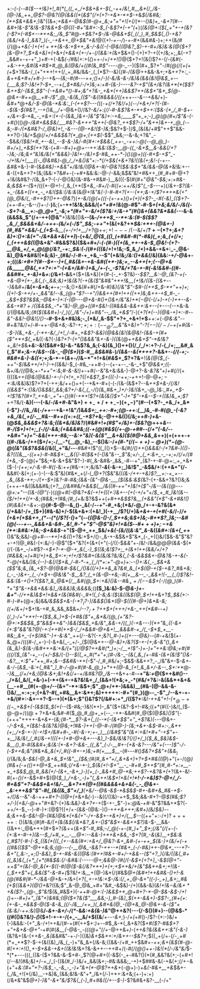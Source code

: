 +:-*(_-(_--#(*_$--+!&)+!_#(*(_((_+_/+$&+&+-$(_-++/&!_#__&*(/_/&-(@-)&_++_@$?-@&?(@(&&((*_(_&$"(/+(+?-+&*-*+$_-+&_$(/&#&;(*+$&+&&+;_)&"((&*+;+&_&_+-@&$(#-@+_&;+"+"+!(+(/(*--()&)+_-&+?(#--&#+!&-$"&!&-$?&&+$-@((_(-#+"&#+:-$_(-&$?+(-_+"(*+)(___(&(@+:($(_+"+-+(&?(-$?+(-#_$+--*++&;_/&_$"_#_@-_+$&?+$-/&*-@&&+$(_(/_)_#_$&$(_()-+&?(&&/+&-)_&&?_)(-_-+&++_@+$&"+*&!_@((+!_-+--/_)-+-#+(&*&#&*-)+;++(&_(_#(/(@+*+&_(-)+_($+!+*+$_(&-&:+$++_&-/-&((-(-@&((@&?_$_)-+-#+/&)&:&$(@($_$+?(&-@+?_$_+&+&)+(+*&+_(+&&+(+-/+-(/(&&:+(_&+$&+()-(+)+?-+((+/&;+;_&(-+?_&&#+-+-+"_)+#-+(-&$_(-/_#&(+:+(_(_)+*+*-/+/_++!()_@($+?+!(&()$?+-(/-(_&_#(-+*&:-++;&#(&+#_$+#_@_&(@&/+((#(&_#$"_----@-_-*-)($(#+_$?+"-/_#(@(/(+(+(+_$+?&&-/_(+"+*+!++(/_+_#&/&&-_(_(*$?--&)(_(#-/(&_@++&&-&+;+&+*+?+:_-&*+_+&+#+/+#-)-_-+&*-*-*(_&;-#(#---++;()+/-)(-&/&-&_-/&)&(&_&(&!_@&$_+--(___&;$?-)&!+?-$+_--+(_$+#&/-/+)&;+:+#-(&-_)--_--_&?-+$"(&+/&?(&+*(*($$?&++$___/-(&$_$$"-(-+&#+*()-#+;&"+?&-_+&*(++)&&$?_++(&$+"&*_$(@-@_&+_-#++_@__+#-/$"_@_-&(&_(($"_-&((#&&_&(/((+*++--_-&*-*-+&_&/+)_-&#+*_@_+&/-$-@(&-*&:&:_(-(++$?---(_((*-+(/+?&!_/+)(--/+&+/+?(-(#_--$(&-$(#&?_--+()&__/+*-@&+()_/_/&?-*&/+:(/_/-#-&$?&*-*+$+_+:($&-(*_/_#-$+-+/&+-$-*&_-_+&+:(+-(-(&&_)&+-)&"$"&)+:-+&;____$"+_+;-)_@(@(#+/$"&*_-(-+#()_(()_@-/&#+&&$&/___#&?-&+++"&++(-@&?_++$$?-/+"&++)&+-+_@_(--&;-#-/(*&#&?-/_@&)+!_-&---(@-+&!($-)&;_$&?+$-)_)_$_(&(&/+#$"++$"&&-*+?()-)&/+$_@(/+/+&&$&?(*_@+;(++$(_-$$"_&&;--&-&;+?&"_--$&*&/($&!+#_+--&)_--$-&-)&/-#(#+:+$&&(_++-_-++:-@(--@_@_)-#+/+)_+&$(++?&*-$($+#-*-#+)_+_@+--++:&_&:(&_$-__@-((_-&+$__&-&&(/+?_-_)&;-/&;_&+"&)&/&(+"&&&)-)&!_+-/&)+$-#&_++-*-)()(@+)((-#+$-+$"_--/+!&/+!___((-_@&#&)-@_/_/+&()&"+:-*(/+$&(+&+?&!((&(+;&!-(-+--&#&*+&-)-#-(&*&#&)-_+&&"+/&!&/(@&+-#_/-@&?($&:&$+"&/&&-@(&+*&!&:+--_&_-((+&++?+(&;(&&:+?&#+-(-+#+&&:&:-@-/-&&;&$&"&!+#&++_(#_#+#-@+?+!&(&#&?-/(&_&+?-(-/-@()&)(&-#&-+#&#-)__&(((-$(#(#+"_@&"-$&;+:+#&-&;&$&+-(_$+/(((*-@+!-/_&_(+*($+*&___-#+/(_-#($($+:_++/&)$"(_-$---*+)(/_&+-$?(&-+_-(&&+((+*_-_+&!($&:(/&:&_(&_@+!&"&(-)-#-#+?(+--(*+;&-+/$?+*+*&(+"(@_@&/(_-#++$?()++-@&?_)(_+-&/(@(_+_(*((-*(+-++)()+(+)(+$?-_-#(-&)_(($+?-(++-#+;_-&--/_)+_-/-__)__&;(+__-++!&!&;&&&/(_+*+#+!&_(@-#$"-#-$_+(+&;&/&/-/&((--$+?-&__+:-@_@+*_-&;+*(#+"+-&/+($?&:+/&-+"(#()&+(&&?&*&&(---_&-&(&&$&_$"(/+-++(@&"__+)&!&(()&__--(&_-/+++$_--*+:&:(#-$($$?_&_/_$&&&+&/-+++-(_&_/+(-/$"_$&;-++"_+(&(+&?+*_$&:+*+-(@&+-)(#_#&"+&&/-(_(+$_-__&*__(+-*_/+!+__/+?_@+$+;+!---/($--&/+/__$?+-(*$?+;_&+?&)+:()+:&(+"-/&*&&+&(++)_)-(+*&/_@($_(()_(+#&#-#(*-#&)(_+;&_(+(/+;(_(+++&$(*(@&+&"-#&&$?&)($&*+#+/-(-_(#-)((+_(&_++-+&-$_@&!-(+?-__@&_+/_+_@(@(/&?_-+:_$&:(*-/(#_+(((*&*_/+!+!&;-$_&_/+)+&&-+&+:_-_@&-&)_@&*&#&!(*&;&)-_(#&/-/-#-+_+&_--$"(+&!&;_/&:()+&&*(*_/&)(&&:-+_/-@&_+-+;(((*&:+#+?(#-_-$+--)+(_#&(&+-+&-&#((+*-)&;+_--&++(+;(--@+&(&_____@&(_++?+:+"-(+&+/&#-)+&_/+-(-_-$?&/+?&-_+-#(*-*&!&&_#-_(_(#-&&#_#+_+-&)+*&_+:(/_&+!-&__&+($+(&+&)(*(#-(-_+-$?&)--_$$?__&:-@_(&?-+(-+&-@+(+-_&(_(-_&&;&)+!&(&?(-+(&($"&#&"+*+!&__(+!&/((&-((&+---)&_&#+/__&(+-_&+_&;+-__+;--&;()+&(#+#(/+&-#_)&)(/&"$"-$___#-((++$_$-*+"++_)+;(__(+!__-$-++/+-_&&"&!--&_(@+"$?--+"_/___)__&&++(#+!++((+_+)&;&++-+$_#-_-_&$+$$?&$&;-@&*-)+:(-(@---@+&-#()_+()_&+/&"&)+*($-$_@(-(/+)-+___(-)++--&-&&-_+#$?+/($(&&$&_-*+"&)-@_@+((#+$&!-((#&&&*-&&++:&+--(+---*(*-*_-+&-&(/(@&&_/&;(#($(&&#+)-/_)(/_/&"-/+)+#&"--_/&_+&$"_/-)(_+?(*(--)(@&-+)+:-#--&"-&&!-@&!(/()-___-#-$+&+#&)&;-_(*&/_&-$$"+?+_+&+!+$__+*+:+*(-_@&:&"_--#+_&?&/_/+/-#-++_-@&+&;-_&?-$+;+;+:($_$--_@$?__&"_&+*&)+"-_$?(--)(/-/-$+(+#(&--_$-)(&_+&-_(-*+-&/_/+!_/-#+_+&$?-&&)(@&&_(&!(&_@&!-(&&-+(#+($"+*+$(_+*&((-&?(*-)&?+?_-(_+"()&&&"&+-&-)((&*(@+_+&&+$"-*&!&?+_&!+$_&__+_&:-_&!($&#+$_)_-&_-*_&$?&_&;(-&)(&_)()++()(/_/_/+:+?-/-(_/+;__&#_&(_$"_#+;&-+/&$--(&-_-@($+)_(_$-#__&$&#&_-)_/(&&--&(*+++?_-&&+-_-(/(-+;-#&#+&-)-&((+;+;_&-*-+(_&_+_-/_/&$-*$"+!+&(#_&_$+_$?+?&__$+!($_&(@($_(-++"-$_/&_&++/+!-)-+((&_&/-$_(-#&_-++#-)--(+-+--_-&-_+$"_@&&+;(_(-&_+/&/((_@&;___+-*_++"+:&;_#-&_-&!_)_+-+_#(-_-&"&+&:&&-)-@+?-&-_&?&"+)+#(/_/(+((((&++*(@&(_@_&&)-+-/-(+!+_+?((+&$?_$+(((-)-*+_+;-+_++!-@-@_$+;-$+:&/&_&)&)$?+?+(-++;&/++()++(--*&+-#+(-(-/(&-(&$+?--&_++___$+&-/(/&!((&&$"+:()&/()&$&!_&&;&?+/-&(_(_-/()(&_#&+_)+/-)&!(&+_-@_)&:_#+_+$-*+!$?&?(#+?_++&-_+"+-()(#(-+*+!$?+(&(&*()_$+"-)+"$"-*&--$-+((&)&_+;$?+_+?&/(-__&)(---(-&/-/_&+#-_&"&$+)++_-+/++_--)(+_+-)$"(#--(+$?-_+&_/+_&*(-$"_)-/_/&*_/&*(_-/++_--+&-+!&"_/_)&*&$+;_++:-#+;(@-++:(__)&_-#-#(@_-(-&?+&_/&(_+(/-__#&--#++((+:+((_-*$?+*&;-@++&(()(/&;+*+#-)+*&-(@_$&_&&&$+?&:&;($($&*&/&)&?_/(#&#+!_+(#$"+/&)+-($&?_@+++*&--#-/($+)+!+;_(-/(/-&&;(+&&&#&;((-+(@(#&$(/+_-@-+_#_#--(/+"(-&/_--+&#+"+)+"-&&(_+++-#&;_--_&:+"&)(-&($"__&+&)($(#_@+&&_&*+$+)(+(++$+_-_+((#-/&&-/++($+/+;-/__-*(__@_-&)_--$()&:-/_+(#-*(/($-++)-@+)(*-$(@-@_(_(&"(&$?&$&(_/&((_+"&/--__-#&#+!$"((_(()+$--&*(#(/()++()&&&!-/+?&#-)_(()_-&?(((&__-((++)-#-#&$+:__&((/-#($&+(-()&"&_-_-_$"&;+/-_(_+:&+_-_-+;+/(/+/(#(+&_-$-*(@(_+"_$&;+&-&+$&"$?-)-#(_&-&#&-_&&_-#--+"_(&?-+-#-@+:_+_+&*($-(-_(++;+/-&-#-#((-_&:_++(_#&-+:+;&/&?__-_&_(-&-+;_)&!$"_-&$&/+:(++&+"(/-__&&#(-&(+;(+-)-(--&:$"&)(#&*_+(/-(_@+?($&"&((*(&-/++-+&)$?__+:-+_+--_&_(&&-*+;-/(+-$+)&?-#-#&;(&&-(_&"-@_&-___($(&&:&$(*&?-(+-&&+?&?()&;&(++_+-_+&((&&&#&;(*+?__(/&#_#&/+&&$(__/&((#-++"+)&!+($"-/&--(&_(_(@---@+:+"-_-*_((&-$(@$"(-_)(*(@+#(_-@&?+&(-+!+(((+:_)&+--(+(-+/+"+/_$_+_#_)&!(&--($_/+!++(/+-&;(#_&&;+!_#&;(#_(+*&:$?&$_++_(_+#+*&$$?&__(+&&"(*$"-&+#&!()(#_)_&&(+$-$&_+:-@__(#-$-@--&_()-_&(-/--+"-#_+&;(*&/-@_/+-+-&?&(&*(/+&&!-/+_($+)(#&-&)+/-$(&+&+:(+&!_)(-+__/$?(/+)&_+&+-+(+#(-&/_/-/_/+(+&+(+$&++_(*--(*(/$?(-()+"_(--(*(@&-_(_)-/_$++&;&$+*_)&;-#+*$?_)&;--&#(@(---+--_&&&+&-&#-_&!_#-*+"$"-@$"&)+!+&($_--#_$+++)+;-$+&(*+:&#&:+)&;-$+&&$-_+"($-@+_++_$&/+*&(-(&/(*(*&:&"_&-*&((*&#+:(&+(_++*__()&"&;&&_)-@+#---*+)+&((_)+?&:+$+/()-_&-+-&$&+$"&*_(-_+(()&/($&-&"$"&?+-+!(@_#&(-(+:&/-)-@$"($+"&?(+(&+(+"(-(/((-$_&&"_+-/&!-/&&_@_@_@(&&_-$(*(/(-(&+_-/+#$?-+_$+?-*-@-+_&(_-)_$((&;&!$?+;_+(&+!++(&&/+/+?(#&&&;+)+#(/+)+&_$+:+;+!+/$?&#+(&(&/&?&/&(_(-&-&&$&+-@&?&-+-&(-*-@(_+&&*()&;(--)-&(/($+&_/-#-*-+_(_/(*+:+"-@+)+:--()+:&(_-_$&_+&($$"&;&_(&_+$?-@(@&#-$&(_/()&((/+)++&_&?&#_&_(+$(@-$+$($-+&?_#&+&;(_-_-)&+-_(_-/+$_+-@&!&"-$__&?_(_+(&-@-+&;-#(+__&--_-_&&+!(-__(_()$?&!_-_&&:(&-+()+?($&?_&_@&*(/__&#(@_$+:_+&)()&--#&$_++/(--$&$+(-/(@_)(#-*+"$"&_-+&&+&&:&)_/&&&)&;&&&*&;((__($_)&:&)-$-@_&-)+-&_+"__-/_/++&)&$+!+&&+(&(#&#(-_#+!(_(-&;&:($_(_&((_&_$(@_$+!++_&+?_$_$&(+:-#-)-#_+(@+;&)&&_/&$&$+&-(-*$?_($?-)_/_&&$()&*(@-$(((#-@+)&*&-&;((+/&_+/+$+!&-+#_&_&&_&$&*+/--$?_/+?+$+$+(+++/+&-_++(*&#--+)(/_)-/+"+*+!-+($_$_&_)+$-(+#&($"+_&*&/(@_(+"&?-@+:+$&$&_$"&_&$++&"-)&&($&$_+&/&"_&&-+/((_)(-+&---)(*+"&_((-&+(+:$"&_&"&?_@(-+:(++#(++$-/_/+&&#-@+&+!__&&&#-+_/(_-$+$_+__-#&;_&+_-(+$(#&"-)+-&:&"_++*(/--&?(-+;&?(*_#-)+((+---*_@&)--_(_#-+_&($(+-&_@+/(((#-/_+-)-(-&+&(_-_+/-_($(@&$+$+*-_-@-&_)+/&?($-+-(+;&-&"()_&+(&_&)-$(&-/&#++_+&:+&_/(_+"_((/_@$?++&#(*_)+;-/__+!$"-)_+-)+"++&:_@&;+#(#(((/($_(&"-+_--(+/-$&/(-()--_$((_+_#(*+"+;(#-/&-_-(&(_&_(+-#&-(&+(&!$"()_&--&?__+:$"+"++_#+;&--$&#&-++(_-*$"-/_#_#&/+;-$&$-&&++?_-_/&"&+-$_-&+-&-/-_(_&$_-&:+(_#&"_)_#-/-@+#(#-&_@_)+*++(@-&_(+!_&_&+/-&--_$+:+*_@-*-)_&__(/_+_/_+&;(@&:&_+;&!+&(/+-+/&#&?_@_/&*_-_-+&+_+-_#-__-+"&:_+_@($++&#()--_/+&(_&/(_+&-)+(-*+(&+-+&?&!&+_/_(&&+!(*&;+_-*(#&/+?&:-&(&&*+&+&(__-+#__(#(+-@+/--(&+"-*+:&$+;$"_@+/+*-)&&&)__(#&-(@-&&-&-()&/__+:+;+;(+&?-#(_+#&__&+:&*+;&)+++++:-#+"(#_)(@--_-$"_/--&+-+-+&/(#+:-&+$-$+?-$--+)(*(&+;$"()&?$?(/&#+:+*_/(($?+:__&!-*++&"+!-$(+_@-+((-$_+&$+(-(&$($_$(+(*--($-#&;-)&!(*+)-_&"($+(&?-$+!-#&;((+*(#((-)&/(_($-@-@+/($(@+?+$&+&;&#-#($_@_#_@+_+(--_-+*-&&#(#_@($(@_$&)()$"_(-(+++"++++-&_+&+-_(_&;(#-*__$?-&+(_((--*(-(&+$$"+"_+$?&)(_-_-_-@&+-*-/-$+&_+($&!-&(_&?&)_@&;+!_#_&-)++(-_@-#-/(#_@-)-(&;+_&+-_&$-#+:-_&*+(+;_/+$-+-)(-+!_$+/&#+#-_-#(-&-+;+-_)__(/&#$"&"(&+:_+&!+#+"-+$"+-+__)&/&!_/_#(/&-+!(((+-)+#-@+&+---&)_)-$&/&!&?(/_(_)+/_)($_&_$&)&$-&__()_#-#(&&#+;&(&:(*-&+?-&&-_((_&"_(-/-__#+-(+&-&?---/&"+(---)$"-/-(-$++&;&"(#&*&_&(+/_#((-#+-+)&;+#(+___$__-*(#---#()_$&?+$&"+(&&_$_)(/($&/&;&_-$&(-@_&+&_$+!&"__($&;(#(#_&+"+/_&+&+)+?+$+#&((@_)+"(+-/(@_)(#&_+*(-+(()++_@+$_++#&;(/+&-*-)_$(&(_+!-$+"__-_-#+#_$_+_+$"(#_#-*+:+__-+_+$&$_@_#_&&(+/-(&+_-&+_)-)(+_(-_&&+#_@-*&;++$?-+&?&*_+(_+?(&+-&!-#(+_-()_/+-&$+#+$(@(*_$_)_/+&-_-)+"(_&++!&$+!+&_(+!__+!-/_-_+&)$?-@+/_/-#+&$"+?-&&$+&+!&/-__&+?+*(@+((#&&&&+&+&(-_-_@&+-_&:+*+&$"$"-#(_(&((&_$"+/_)__(+&/_--@&-&$-*&$&$-#+-&#+&_#&-+$_-+/()&--*&"-_&_-+_++#+?-((@+(+_&+&_(-_)-*-*&((/((&)-*+*+$_$&;&&-#+?-@_$(#&;$?+/-)(+&/-@_++"_#_+&?-(+)&:&_&)-&+?+_-+($-+-_$"-)+:_@_&_-+#_-&"$?&&+*$?(_-++/_+-$_--)-#-)+:(@$?((+/+_-(&*&*-_(@&:-)()-++*+&+++;&#+)(*&/_$&)--&;&++&-$&!-@___-(#&)_@&*(+&(+"-/+-&$+-+&+)+/(__$--_((++"+:-/+)$?+++++:()($&!&;(#(#-*&/_(+(&_(_&$(/&*&?_&+-()$"&$+-&&++$?_)&*-$-__&&-((&*+:_@&+++(#+$+?_(&_++(*&+$"-#_#&;-/_@(-+-(#_)+"_$+;(/&"_(_/(+-(-(+:&+-#_-+)(&_--$_/+#_+__-__@+:--&&-)+*+&+&&_-$+?(#_-&*(*&)__+$&:&(_#$?_(-#-(-$_((&(*(((_(+--&&(#+:+&+/_@&?-&+_&#-(+-++_$(&-)+_(&_/+(-_+((#&(($$"-@++&;&;(@---(-__@&_-&&?-++--*(#&+_(-/-#&)++-@&*_---+?-&+"(_&:-_+;()-&&)_$-+-#&-&((@&:(#_++!_#&+-#+/_-+&&--($"+?_)(/&/((&(_#+((_&)&(_(+*_(+*(#&$&:(/-_&#&:(-----_@+;&&_@-)_#(/(-&$+(+?+)_-&$(@+"_-++$"+(&(-@_&(*-$((_-_#(@($-&(/&?+*+)+(+;+$++&/+(&"_$&*+&+;+!(&-(_$++$"+(_&&($"-&-#+_(*$?&!+:&__+(@-)&*(/(#&$_@+(&#+!++&#&-()+!-&(@(#&#(#-*-/&&-@+_&-+/&+(*+?(_+-+!&:+$-/&:(/_+_@-&+"((-)-_+)_&+;_#&(+$((&&+)(@()+*&?((&;$"_&-@_@&_+#+"&#_-&$&)-/+)(&&-&)(_&!+!&$-$&/&$+*+$&($?-_(@-_$"&!_$(&_#&$+)(-_++#-@+:(*-)&*&$+*_@+#+?-*-@-$&-&$-/+!()+--#+)+"_(&"+)&#&;(@($+?&($"___&&;-)_#-(&)_$(++-&&+)-$$?-_(#+(+:(+-&-_+&&$-@($-&-&_((/-/&__/++_)(_&#+&(@_-(@+&_@-@&+-&-($"+(&:&/-++:_&(@&__/-*&*_+-&+/-/(*_-&_&:+&(&-)&"_@++&?(---(/-$()(#+)--(@&$-*(_(#_(()&?&!_)-(_)($+!-+-+-/(+_-__&/+$((&__/+--_-&+;_)-/_+(_+#()-/$?-(+:-)&/+(-)&&&:-(+"_&-/+!++&/(#-+(#(++$+:_)+--#_$_&-*(_&+&?($+#_($?-#&$+?+"+&+&-@+"_-+#(#(*&__(-@&-_-(((@+"(/+*-@++&*+*_)_-(_++&?&(&&+*+:&"(-&*-)_(&?&+(&-(+*+&-_&(&*&#&"-+-/-)((&)_&+$&*+:+/&++--$&?+;_$((_+(/+-(/-_+#(*+_+*$?-$-+(&((&)_/&_(_-)+"&_&+(/&-&;((&&-/+#_++$&#+_-++;&+(*&$(#-@-#(++:+!()_+-$+*&&-+&+((&!&!_&+?&-&++--++#+/(-_#(/(@()++_-_)&!(*(/-/&"&/_$-*(*+---(((_((&-($+?&&-&-$+#-_$?(@_+_#+((-&$(-_+-#&?()(*(#_&&?&(+;-(+#+!(/--&!(#&;&)+/-+_/_(-((&(#_/-)&/+_&&(&+;-#&:&&&;_-+)+$_#_#&-&(-+&(+;(/+$-$&(+"+_&:(#+"+?-/&$_-_-&_-_-)+"&+(*-@$?++&+_(-@+)-)+_&(-#&+__+&_$&+-(_/&_+!(*(/&)__-+&)&_(&&;&!&-&"+*_/&+(/-)+*+:&+&;(+-)+:+)(/&*&"&$_@+)-)&"-&+"&/$?&(_(-)_#+#&((/+--$-)_-$?&#&+&?-__(-/+"
